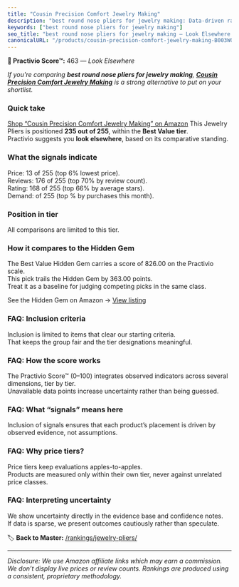 ```yaml
---
title: "Cousin Precision Comfort Jewelry Making"
description: "best round nose pliers for jewelry making: Data-driven ranking using the Practivio Score™. Positioned by quality, value, demand, findability, momentum."
keywords: ["best round nose pliers for jewelry making"]
seo_title: "best round nose pliers for jewelry making — Look Elsewhere (2025)"
canonicalURL: "/products/cousin-precision-comfort-jewelry-making-B003W0Q11W/"
---
```


**🚫 Practivio Score™:** 463 — _Look Elsewhere_


*If you're comparing **best round nose pliers for jewelry making**, **[Cousin Precision Comfort Jewelry Making](https://www.amazon.com/dp/B003W0Q11W?tag=practivio-20)** is a strong alternative to put on your shortlist.*
### Quick take
[Shop “Cousin Precision Comfort Jewelry Making” on Amazon](https://www.amazon.com/dp/B003W0Q11W?tag=practivio-20)
This Jewelry Pliers is positioned **235 out of 255**, within the **Best Value tier**.  
Practivio suggests you **look elsewhere**, based on its comparative standing.

### What the signals indicate
Price: 13 of 255 (top 6% lowest price).  
Reviews: 176 of 255 (top 70% by review count).  
Rating: 168 of 255 (top 66% by average stars).  
Demand:  of 255 (top % by purchases this month).

### Position in tier
All comparisons are limited to this tier.

### How it compares to the Hidden Gem
The Best Value Hidden Gem carries a score of 826.00 on the Practivio scale.  
This pick trails the Hidden Gem by 363.00 points.  
Treat it as a baseline for judging competing picks in the same class.  

See the Hidden Gem on Amazon → [View listing](https://www.amazon.com/dp/B07C5PM8L4?tag=practivio-20)

### FAQ: Inclusion criteria
Inclusion is limited to items that clear our starting criteria.  
That keeps the group fair and the tier designations meaningful.

### FAQ: How the score works
The Practivio Score™ (0–100) integrates observed indicators across several dimensions, tier by tier.  
Unavailable data points increase uncertainty rather than being guessed.

### FAQ: What “signals” means here
Inclusion of signals ensures that each product’s placement is driven by observed evidence, not assumptions.

### FAQ: Why price tiers?
Price tiers keep evaluations apples-to-apples.  
Products are measured only within their own tier, never against unrelated price classes.

### FAQ: Interpreting uncertainty
We show uncertainty directly in the evidence base and confidence notes.  
If data is sparse, we present outcomes cautiously rather than speculate.


🏷️ **Back to Master:** [/rankings/jewelry-pliers/](/rankings/jewelry-pliers/)

---
_Disclosure: We use Amazon affiliate links which may earn a commission. We don’t display live prices or review counts. Rankings are produced using a consistent, proprietary methodology._
